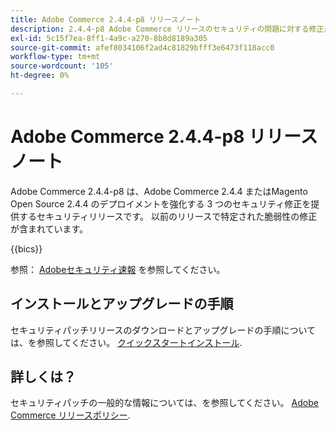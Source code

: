 ```yaml
---
title: Adobe Commerce 2.4.4-p8 リリースノート
description: 2.4.4-p8 Adobe Commerce リリースのセキュリティの問題に対する修正点について説明します。
exl-id: 5c15f7ea-8ff1-4a9c-a270-8b8d8189a305
source-git-commit: afef8034106f2ad4c81829bfff3e6473f118acc0
workflow-type: tm+mt
source-wordcount: '105'
ht-degree: 0%

---
```


# Adobe Commerce 2.4.4-p8 リリースノート

Adobe Commerce 2.4.4-p8 は、Adobe Commerce 2.4.4 またはMagento Open Source 2.4.4 のデプロイメントを強化する 3 つのセキュリティ修正を提供するセキュリティリリースです。 以前のリリースで特定された脆弱性の修正が含まれています。

{{bics}}

参照： [Adobeセキュリティ速報](https://helpx.adobe.com/security/products/magento/apsb24-18.html) を参照してください。


## インストールとアップグレードの手順

セキュリティパッチリリースのダウンロードとアップグレードの手順については、を参照してください。 [クイックスタートインストール](../../../installation/composer.md).

## 詳しくは？

セキュリティパッチの一般的な情報については、を参照してください。 [Adobe Commerce リリースポリシー](https://experienceleague.adobe.com/docs/commerce-operations/release/planning/versioning-policy.html?lang=en#security-patch-release).
